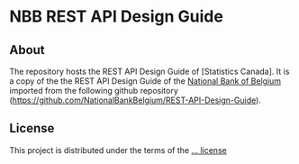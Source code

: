 # NBB REST API Design Guide

## About
The repository hosts the REST API Design Guide of [Statistics Canada]. It is a copy of the the REST API Design Guide of the [National Bank of Belgium](https://www.nbb.be) imported from the following github repository (https://github.com/NationalBankBelgium/REST-API-Design-Guide).

## License
This project is distributed under the terms of the [... license](LICENSE.md)